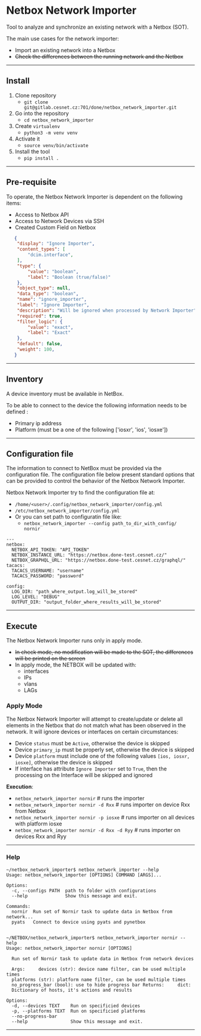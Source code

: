# Netbox Network Importer

Tool to analyze and synchronize an existing network with a Netbox (SOT).

The main use cases for the network importer: 
 - Import an existing network into a Netbox
 - ~~Check the differences between the running network and the Netbox~~

---
## Install
1. Clone repository
   - `git clone git@gitlab.cesnet.cz:701/done/netbox_network_importer.git`
2. Go into the repository
   - `cd netbox_network_importer `
3. Create `virtualenv`
   - `python3 -m venv venv`
3. Activate it
   - `source venv/bin/activate`
3. Install the tool
   - `pip install .`
---
## Pre-requisite
To operate, the Netbox Network Importer is dependent on the following items:
- Access to Netbox API
- Access to Network Devices via SSH
- Created Custom Field on Netbox
```json
   {
    "display": "Ignore Importer",
    "content_types": [
        "dcim.interface",
    ],
    "type": {
        "value": "boolean",
        "label": "Boolean (true/false)"
    },
    "object_type": null,
    "data_type": "boolean",
    "name": "ignore_importer",
    "label": "Ignore Importer",
    "description": "Will be ignored when processed by Network Importer",
    "required": true,
    "filter_logic": {
        "value": "exact",
        "label": "Exact"
    },
    "default": false,
    "weight": 100,
   }
```
---
## Inventory
A device inventory must be available in NetBox. 

To be able to connect to the device the following information needs to be defined :
- Primary ip address
- Platform (must be a one of the following ['iosxr', 'ios', 'iosxe'])
---
## Configuration file
The information to connect to NetBox must be provided via the configuration file. The configuration file below present standard options that can be provided to control the behavior of the Netbox Network Importer.

Netbox Network Importer try to find the configuration file at:
- `/home/<user>/.config/netbox_network_importer/config.yml` 
- `/etc/netbox_network_importer/config.yml`
- Or you can set path to configuratin file like:
   - `netbox_network_importer --config path_to_dir_with_config/ nornir`
```
---
netbox:
  NETBOX_API_TOKEN: "API_TOKEN"
  NETBOX_INSTANCE_URL: "https://netbox.done-test.cesnet.cz/"
  NETBOX_GRAPHQL_URL: "https://netbox.done-test.cesnet.cz/graphql/"
tacacs:
  TACACS_USERNAME: "username"
  TACACS_PASSWORD: "password"

config:
  LOG_DIR: "path_where_output.log_will_be_stored"
  LOG_LEVEL: "DEBUG"
  OUTPUT_DIR: "output_folder_where_results_will_be_stored"
```
---
## Execute
The Netbox Network Importer runs only in apply mode.
- ~~In check mode, no modification will be made to the SOT, the differences will be printed on the screen~~
- In apply mode, the NETBOX will be updated with:
   - interfaces
   - IPs
   - vlans 
   - LAGs

### Apply Mode
The Netbox Network Importer will attempt to create/update or delete all elements in the Netbox that do not match what has been observed in the network.
It will ignore devices or interfaces on certain circumstances:
- Device `status` must be `Active`, otherwise the device is skipped
- Device `primary_ip` must be properly set, otherwise the device is skipped
- Device `platform` must include one of the following values `[ios, iosxr, iosxe]`, otherwise the device is skipped
- If interface has attribute `Ignore Importer` set to `True`, then the processing on the Interface will be skipped and ignored

**Execution**:
- `netbox_network_importer nornir` # runs the importer
- `netbox_network_importer nornir -d Rxx` # runs importer on device Rxx from Netbox
- `netbox_network_importer nornir -p iosxe` # runs importer on all devices with platform iosxe
- `netbox_network_importer nornir -d Rxx -d Ryy` # runs importer on devices Rxx and Ryy
---

### Help
```
~/netbox_network_importer$ netbox_network_importer --help
Usage: netbox_network_importer [OPTIONS] COMMAND [ARGS]...

Options:
  -c, --configs PATH  path to folder with configurations
  --help              Show this message and exit.

Commands:
  nornir  Run set of Nornir task to update data in Netbox from network...
  pyats   Connect to device using pyats and pynetbox


~/NETBOX/netbox_network_importer$ netbox_network_importer nornir --help
Usage: netbox_network_importer nornir [OPTIONS]

  Run set of Nornir task to update data in Netbox from network devices

  Args:     devices (str): device name filter, can be used multiple times
  platforms (str): platform name filter, can be used multiple times
  no_progress_bar (bool): use to hide progress bar Returns:     dict:
  Dictionary of hosts, it's actions and results

Options:
  -d, --devices TEXT    Run on specificied devices
  -p, --platforms TEXT  Run on specificied platforms
  --no-progress-bar
  --help                Show this message and exit.
```
---
